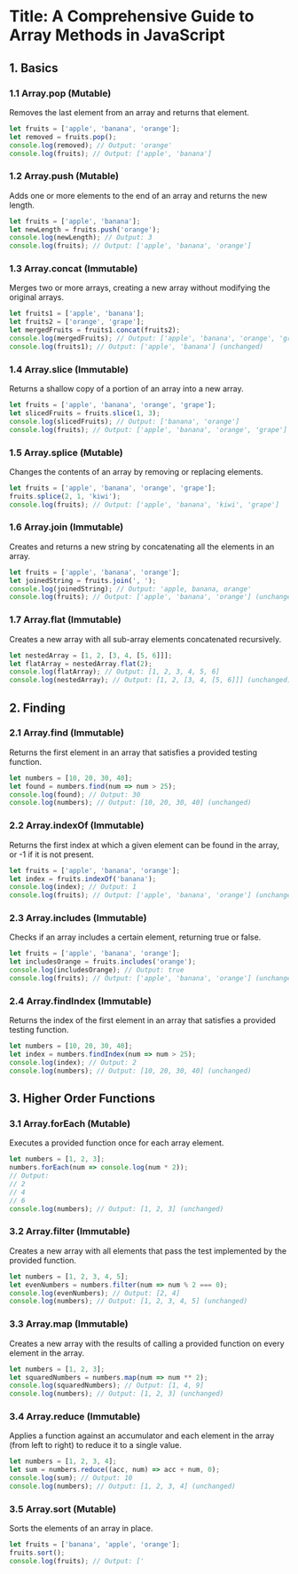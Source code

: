 # Title: A Comprehensive Guide to Array Methods in JavaScript

## 1. Basics

### 1.1 Array.pop (Mutable)

Removes the last element from an array and returns that element.

```javascript
let fruits = ['apple', 'banana', 'orange'];
let removed = fruits.pop();
console.log(removed); // Output: 'orange'
console.log(fruits); // Output: ['apple', 'banana']
```

### 1.2 Array.push (Mutable)

Adds one or more elements to the end of an array and returns the new length.

```javascript
let fruits = ['apple', 'banana'];
let newLength = fruits.push('orange');
console.log(newLength); // Output: 3
console.log(fruits); // Output: ['apple', 'banana', 'orange']
```

### 1.3 Array.concat (Immutable)

Merges two or more arrays, creating a new array without modifying the original arrays.

```javascript
let fruits1 = ['apple', 'banana'];
let fruits2 = ['orange', 'grape'];
let mergedFruits = fruits1.concat(fruits2);
console.log(mergedFruits); // Output: ['apple', 'banana', 'orange', 'grape']
console.log(fruits1); // Output: ['apple', 'banana'] (unchanged)
```

### 1.4 Array.slice (Immutable)

Returns a shallow copy of a portion of an array into a new array.

```javascript
let fruits = ['apple', 'banana', 'orange', 'grape'];
let slicedFruits = fruits.slice(1, 3);
console.log(slicedFruits); // Output: ['banana', 'orange']
console.log(fruits); // Output: ['apple', 'banana', 'orange', 'grape'] (unchanged)
```

### 1.5 Array.splice (Mutable)

Changes the contents of an array by removing or replacing elements.

```javascript
let fruits = ['apple', 'banana', 'orange', 'grape'];
fruits.splice(2, 1, 'kiwi');
console.log(fruits); // Output: ['apple', 'banana', 'kiwi', 'grape']
```

### 1.6 Array.join (Immutable)

Creates and returns a new string by concatenating all the elements in an array.

```javascript
let fruits = ['apple', 'banana', 'orange'];
let joinedString = fruits.join(', ');
console.log(joinedString); // Output: 'apple, banana, orange'
console.log(fruits); // Output: ['apple', 'banana', 'orange'] (unchanged)
```

### 1.7 Array.flat (Immutable)

Creates a new array with all sub-array elements concatenated recursively.

```javascript
let nestedArray = [1, 2, [3, 4, [5, 6]]];
let flatArray = nestedArray.flat(2);
console.log(flatArray); // Output: [1, 2, 3, 4, 5, 6]
console.log(nestedArray); // Output: [1, 2, [3, 4, [5, 6]]] (unchanged)
```

## 2. Finding

### 2.1 Array.find (Immutable)

Returns the first element in an array that satisfies a provided testing function.

```javascript
let numbers = [10, 20, 30, 40];
let found = numbers.find(num => num > 25);
console.log(found); // Output: 30
console.log(numbers); // Output: [10, 20, 30, 40] (unchanged)
```

### 2.2 Array.indexOf (Immutable)

Returns the first index at which a given element can be found in the array, or -1 if it is not present.

```javascript
let fruits = ['apple', 'banana', 'orange'];
let index = fruits.indexOf('banana');
console.log(index); // Output: 1
console.log(fruits); // Output: ['apple', 'banana', 'orange'] (unchanged)
```

### 2.3 Array.includes (Immutable)

Checks if an array includes a certain element, returning true or false.

```javascript
let fruits = ['apple', 'banana', 'orange'];
let includesOrange = fruits.includes('orange');
console.log(includesOrange); // Output: true
console.log(fruits); // Output: ['apple', 'banana', 'orange'] (unchanged)
```

### 2.4 Array.findIndex (Immutable)

Returns the index of the first element in an array that satisfies a provided testing function.

```javascript
let numbers = [10, 20, 30, 40];
let index = numbers.findIndex(num => num > 25);
console.log(index); // Output: 2
console.log(numbers); // Output: [10, 20, 30, 40] (unchanged)
```

## 3. Higher Order Functions

### 3.1 Array.forEach (Mutable)

Executes a provided function once for each array element.

```javascript
let numbers = [1, 2, 3];
numbers.forEach(num => console.log(num * 2));
// Output:
// 2
// 4
// 6
console.log(numbers); // Output: [1, 2, 3] (unchanged)
```

### 3.2 Array.filter (Immutable)

Creates a new array with all elements that pass the test implemented by the provided function.

```javascript
let numbers = [1, 2, 3, 4, 5];
let evenNumbers = numbers.filter(num => num % 2 === 0);
console.log(evenNumbers); // Output: [2, 4]
console.log(numbers); // Output: [1, 2, 3, 4, 5] (unchanged)
```

### 3.3 Array.map (Immutable)

Creates a new array with the results of calling a provided function on every element in the array.

```javascript
let numbers = [1, 2, 3];
let squaredNumbers = numbers.map(num => num ** 2);
console.log(squaredNumbers); // Output: [1, 4, 9]
console.log(numbers); // Output: [1, 2, 3] (unchanged)
```

### 3.4 Array.reduce (Immutable)

Applies a function against an accumulator and each element in the array (from left to right) to reduce it to a single value.

```javascript
let numbers = [1, 2, 3, 4];
let sum = numbers.reduce((acc, num) => acc + num, 0);
console.log(sum); // Output: 10
console.log(numbers); // Output: [1, 2, 3, 4] (unchanged)
```

### 3.5 Array.sort (Mutable)

Sorts the elements of an array in place.

```javascript
let fruits = ['banana', 'apple', 'orange'];
fruits.sort();
console.log(fruits); // Output: ['